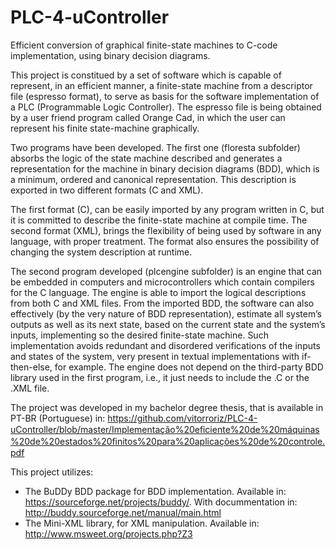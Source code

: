 # PLC-4-uController
Efficient conversion of graphical finite-state machines to C-code implementation, using binary decision diagrams.

This project is constitued by a set of software which is capable of represent, in an efficient manner, a finite-state machine from a descriptor file (espresso format), to serve as basis for the software implementation of a PLC (Programmable Logic Controller). The espresso file is being obtained by a user friend program called Orange Cad, in which the user can represent his finite state-machine graphically.

Two programs have been developed. The first one (floresta subfolder) absorbs the logic of the state machine described and generates a representation for the machine in binary decision diagrams (BDD), which is a minimum, ordered and canonical representation. This description is exported in two different formats (C and XML). 

The first format (C), can be easily imported by any program written in C, but it is committed to describe the finite-state machine at compile time. The second format (XML), brings the flexibility of being used by software in any language, with proper treatment. The format also ensures the possibility of changing the system description at runtime.

The second program developed (plcengine subfolder) is an engine that can be embedded in computers and microcontrollers which contain compilers for the C language. The engine is able to import the logical descriptions from both C and XML files. From the imported BDD, the software can also effectively (by the very nature of BDD representation), estimate all system’s outputs as well as its next state, based on the current state and the system’s inputs, implementing so the desired finite-state machine. Such implementation avoids redundant and disordered verifications of the inputs and states of the system, very present in textual implementations with if-then-else, for example. The engine does not depend on the third-party BDD library used in the first program, i.e., it just needs to include the .C or the .XML file. 

The project was developed in my bachelor degree thesis, that is available in PT-BR (Portuguese) in: https://github.com/vitorroriz/PLC-4-uController/blob/master/Implementação%20eﬁciente%20de%20máquinas%20de%20estados%20ﬁnitos%20para%20aplicações%20de%20controle.pdf

This project utilizes:

* The BuDDy BDD package for BDD implementation. Available in: https://sourceforge.net/projects/buddy/. With docummentation in: http://buddy.sourceforge.net/manual/main.html
* The Mini-XML library, for XML manipulation. Available in: http://www.msweet.org/projects.php?Z3

